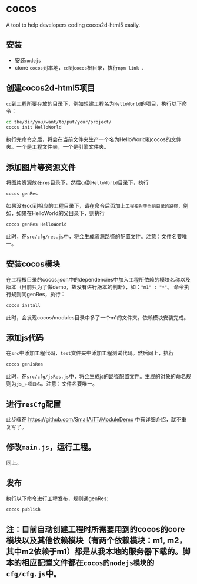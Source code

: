 cocos
=====

A tool to help developers coding cocos2d-html5 easily.


## 安装
* 安装`nodejs`
* clone `cocos`到本地，`cd`到`cocos`根目录，执行`npm link .`

## 创建cocos2d-html5项目
`cd`到工程所要存放的目录下，例如想建工程名为`HelloWorld`的项目，执行以下命令：
```bash
cd the/dir/you/want/to/put/your/project/
cocos init HelloWorld
```
执行完命令之后，将会在当前文件夹生产一个名为HelloWorld和cocos的文件夹。一个是工程文件夹，一个是引擎文件夹。

## 添加图片等资源文件
将图片资源放在`res`目录下，然后`cd`到`HelloWorld`目录下，执行
```bash
cocos genRes
```
如果没有cd到相应的工程目录下，请在命令后面加上`工程相对于当前目录的路径`，例如，如果在HelloWorld的父目录下，则执行
```bash
cocos genRes HelloWorld
```
此时，在`src/cfg/res.js`中，将会生成资源路径的配置文件。注意：文件名要唯一。

## 安装cocos模块
在工程根目录的cocos.json中的dependencies中加入工程所依赖的模块名称以及版本（目前只为了做demo，故没有进行版本的判断），如：`"m1" : "*"`。
命令执行规则同genRes，执行：
```bash
cocos install
```
此时，会发现cocos/modules目录中多了一个m1的文件夹。依赖模块安装完成。

## 添加js代码
在`src`中添加工程代码，`test`文件夹中添加工程测试代码。然后同上，执行
```bash
cocos genJsRes
```
此时，在`src/cfg/jsRes.js`中，将会生成js的路径配置文件。生成的对象的命名规则为`js_`+`项目名`。注意：文件名要唯一。

## 进行`resCfg`配置
此步骤在 https://github.com/SmallAiTT/ModuleDemo 中有详细介绍，就不重复写了。

## 修改`main.js`，运行工程。
同上。

## 发布
执行以下命令进行工程发布，规则通genRes:
```bash
cocos publish
```


## 注：目前自动创建工程时所需要用到的cocos的core模块以及其他依赖模块（有两个依赖模块：m1, m2，其中m2依赖于m1）都是从我本地的服务器下载的。脚本的相应配置文件都在`cocos的nodejs模块`的`cfg/cfg.js`中。
